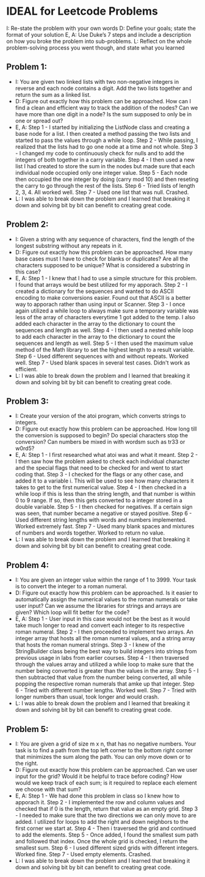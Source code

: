 # IDEAL for Leetcode Problems

I: Re-state the problem with your own words
D: Define your goals; state the format of your solution
E, A: Use Duke’s 7 steps and include a description on how you broke the problem into sub-problems.
L: Reflect on the whole problem-solving process you went though, and state what you learned

## Problem 1:
  - I: You are given two linked lists with two non-negative integers in reverse and each node contains a digit. Add the two lists together and return the sum as a linked list.
  - D: Figure out exactly how this problem can be approached. How can I find a clean and efficient way to track the addition of the nodes? Can we have more than one digit in a node? Is the sum supposed to only be in one or spread out?
  - E, A: Step 1 - I started by initializing the ListNode class and creating a base node for a list. I then created a method passing the two lists and started to pass the values through a while loop.
        Step 2 - While passing, I realized that the lists had to go one node at a time and not whole.
        Step 3 - I changed my code to continuously check for nulls and to add the integers of both together in a carry variable.
        Step 4 - I then used a new list I had created to store the sum in the nodes but made sure that each individual node occupied only one integer value.
        Step 5 - Each node then occupied the one integer by doing (carry mod 10) and then reseting the carry to go through the rest of the lists.
        Step 6 - Tried lists of length 2, 3, 4. All worked well.
        Step 7 - Used one list that was null. Crashed.
  - L: I was able to break down the problem and I learned that breaking it down and solving bit by bit can benefit to creating great code.

## Problem 2:
  - I: Given a string with any sequence of characters, find the length of the longest substring without any repeats in it.
  - D: Figure out exactly how this problem can be approached. How many base cases must I have to check for blanks or duplicates? Are all the characters supposed to be unique? What is considered a substring in this case?
  - E, A: Step 1 - I knew that I had to use a simple structure for this problem. I found that arrays would be best utilized for my apporach.
        Step 2 - I created a dictionary for the sequences and wanted to do ASCII encoding to make conversions easier. Found out that ASCII is a better way to apporach rather than using input or Scanner.
        Step 3 - I once again utilized a while loop to always make sure a temporary variable was less of the array of characters everytime 1 got added to the temp. I also added each character in the array to the dictionary to count the sequences and length as well.
        Step 4 - I then used a nested while loop to add each character in the array to the dictionary to count the sequences and length as well.
        Step 5 - I then used the maximum value method of the Math library to set the highest length to a result variable.
        Step 6 - Used different sequences with and without repeats. Worked well.
        Step 7 - Used blank spaces in several test cases. Didn't work as efficient.
  - L: I was able to break down the problem and I learned that breaking it down and solving bit by bit can benefit to creating great code.
 
## Problem 3:
  - I: Create your version of the atoi program, which converts strings to integers. 
  - D: Figure out exactly how this problem can be approached. How long till the conversion is supposed to begin? Do special characters stop the conversion? Can numbers be mixed in with wordsm such as tr33 or w0rd5?
  - E, A: Step 1 - I first researched what atoi was and what it meant.
        Step 2 - I then saw how the problem asked to check each individual character and the special flags that need to be checked for and went to start coding that.
        Step 3 - I checked for the flags or any other case, and added it to a variable i. This will be used to see how many characters it takes to get to the first numerical value. 
        Step 4 - I then checked in a while loop if this is less than the string length, and that number is within 0 to 9 range. If so, then this gets converted to a integer stored in a double variable.
        Step 5 - I then checked for negatives. If a certain sign was seen, that number became a negative or stayed positive.
        Step 6 - Used different string lengths with words and numbers implemented. Worked extremely fast.
        Step 7 - Used many blank spaces and mixtures of numbers and words together. Worked to return no value.
  - L: I was able to break down the problem and I learned that breaking it down and solving bit by bit can benefit to creating great code.

## Problem 4:
  - I: You are given an integer value within the range of 1 to 3999. Your task is to convert the integer to a roman numeral.
  - D: Figure out exactly how this problem can be approached. Is it easier to automatically assign the numerical values to the roman numerals or take user input? Can we assume the libraries for strings and arrays are given? Which loop will fit better for the code?
  - E, A: Step 1 - User input in this case would not be the best as it would take much longer to read and convert each integer to its respective roman numeral.
        Step 2 - I then proceeded to implement two arrays. An integer array that hosts all the roman numeral values, and a string array that hosts the roman numeral strings.
        Step 3 - I knew of the StringBuilder class being the best way to build integers into strings from previous usage in labs from earlier courses. 
        Step 4 - I then traversed through the values array and utilized a while loop to make sure that the number being converted is greater than the values in the array.
        Step 5 - I then subtracted that value from the number being converted, all while popping the respective roman numerals that amke up that integer.
        Step 6 - Tried with different number lengths. Worked well.
        Step 7 - Tried with longer numbers than usual, took longer and would crash.
  - L: I was able to break down the problem and I learned that breaking it down and solving bit by bit can benefit to creating great code.

## Problem 5:
  - I: You are given a grid of size m x n, that has no negative numbers. Your task is to find a path from the top left corner to the bottom right corner that minimizes the sum along the path. You can only move down or to the right. 
  - D: Figure out exactly how this problem can be approached. Can we user input for the grid? Would it be helpful to trace before coding? How would we keep track of each sum; is it required to replace each element we choose with that sum?
  - E, A: Step 1 - We had done this problem in class so I knew how to apporach it.
        Step 2 - I implemented the row and column values and checked that if 0 is the length, return that value as an empty grid. 
        Step 3 - I needed to make sure that the two directions we can only move to are added. I utilized for loops to add the right and down neighbors to the first corner we start at. 
        Step 4 - Then i traversed the grid and continued to add the elements.
        Step 5 - Once added, I found the smallest sum path and followed that index. Once the whole grid is checked, I return the smallest sum.
        Step 6 - I used different sized grids with different integers. Worked fine.
        Step 7 - Used empty elements. Crashed.
  - L: I was able to break down the problem and I learned that breaking it down and solving bit by bit can benefit to creating great code.
